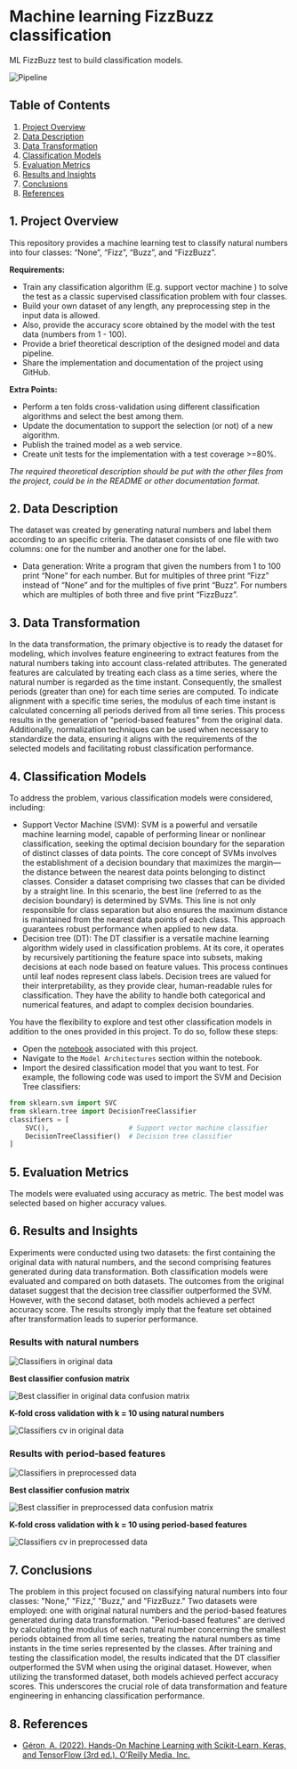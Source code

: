# Machine learning FizzBuzz classification
ML FizzBuzz test to build classification models.

![Pipeline](./fizzbuzz_classification/images/datapipeline.png)

## Table of Contents
1. [Project Overview](#project-overview)
2. [Data Description](#data-description)
3. [Data Transformation](#data-transformation)
3. [Classification Models](#classification-models)
4. [Evaluation Metrics](#evaluation-metrics)
5. [Results and Insights](#results-and-insights)
6. [Conclusions](#conclusions)
7. [References](#references)

## 1. Project Overview <a name="project-overview"></a>
This repository provides a machine learning test to classify natural numbers into four classes: “None”, “Fizz”, “Buzz”, and “FizzBuzz”.

**Requirements:**
- Train any classification algorithm (E.g. support vector machine ) to solve the test as a classic supervised classification problem with four classes.
- Build your own dataset of any length, any preprocessing step in the input data is allowed.
- Also, provide the accuracy score obtained by the model with the test data (numbers from 1 - 100).
- Provide a brief theoretical description of the designed model and data pipeline.
- Share the implementation and documentation of the project using GitHub.

**Extra Points:**
- Perform a ten folds cross-validation using different classification algorithms and select the best among them.
- Update the documentation to support the selection (or not) of a new algorithm.
- Publish the trained model as a web service.
- Create unit tests for the implementation with a test coverage >=80%.

*The required theoretical description should be put with the other files from the project, could be in the README or other documentation format.*


## 2. Data Description <a name="data-description"></a>
The dataset was created by generating natural numbers and label them according to an specific criteria. The dataset consists of one file with two columns: one for the number and another one for the label.
- Data generation: Write a program that given the numbers from 1 to 100 print “None” for each number. But for multiples of three print “Fizz” instead of “None” and for the multiples of five print “Buzz”. For numbers which are multiples of both three and five print “FizzBuzz”.


## 3. Data Transformation <a name="data-transformation"></a>
In the data transformation, the primary objective is to ready the dataset for modeling, which involves feature engineering to extract features from the natural numbers taking into account class-related attributes. The generated features are calculated by treating each class as a time series, where the natural number is regarded as the time instant. Consequently, the smallest periods (greater than one) for each time series are computed. To indicate alignment with a specific time series, the modulus of each time instant is calculated concerning all periods derived from all time series. This process results in the generation of "period-based features" from the original data.
Additionally, normalization techniques can be used when necessary to standardize the data, ensuring it aligns with the requirements of the selected models and facilitating robust classification performance.


## 4. Classification Models <a name="classification-models"></a>
To address the problem, various classification models were considered, including:
- Support Vector Machine (SVM): SVM is a powerful and versatile machine learning model, capable of performing linear or nonlinear classification, seeking the optimal decision boundary for the separation of distinct classes of data points. The core concept of SVMs involves the establishment of a decision boundary that maximizes the margin—the distance between the nearest data points belonging to distinct classes. Consider a dataset comprising two classes that can be divided by a straight line. In this scenario, the best line (referred to as the decision boundary) is determined by SVMs. This line is not only responsible for class separation but also ensures the maximum distance is maintained from the nearest data points of each class. This approach guarantees robust performance when applied to new data.
- Decision tree (DT): The DT classifier is a versatile machine learning algorithm widely used in classification problems. At its core, it operates by recursively partitioning the feature space into subsets, making decisions at each node based on feature values. This process continues until leaf nodes represent class labels. Decision trees are valued for their interpretability, as they provide clear, human-readable rules for classification. They have the ability to handle both categorical and numerical features, and adapt to complex decision boundaries.

You have the flexibility to explore and test other classification models in addition to the ones provided in this project. To do so, follow these steps:

- Open the [notebook](./fizzbuzz_notebook.ipynb) associated with this project.
- Navigate to the `Model Architectures` section within the notebook.
- Import the desired classification model that you want to test. For example, the following code was used to import the SVM and Decision Tree classifiers:
```python
from sklearn.svm import SVC
from sklearn.tree import DecisionTreeClassifier
classifiers = [
    SVC(),                    # Support vector machine classifier
    DecisionTreeClassifier()  # Decision tree classifier
]
```


## 5. Evaluation Metrics <a name="evaluation-metrics"></a>
The models were evaluated using accuracy as metric. The best model was selected based on higher accuracy values.


## 6. Results and Insights <a name="results-and-insights"></a>
Experiments were conducted using two datasets: the first containing the original data with natural numbers, and the second comprising features generated during data transformation. Both classification models were evaluated and compared on both datasets.
The outcomes from the original dataset suggest that the decision tree classifier outperformed the SVM. However, with the second dataset, both models achieved a perfect accuracy score.
The results strongly imply that the feature set obtained after transformation leads to superior performance.

### Results with natural numbers

![Classifiers in original data](./fizzbuzz_classification/images/originaldata_classifiers_comparison.png)

**Best classifier confusion matrix**

![Best classifier in original data confusion matrix](./fizzbuzz_classification/images/originaldata_bestclassifier_cm.png)

**K-fold cross validation with k = 10 using natural numbers**

![Classifiers cv in original data](./fizzbuzz_classification/images/originaldata_classifiers_cv.png)

### Results with period-based features

![Classifiers in preprocessed data](./fizzbuzz_classification/images/preprocesseddata_classifiers_comparison.png)

**Best classifier confusion matrix**

![Best classifier in preprocessed data confusion matrix](./fizzbuzz_classification/images/preprocesseddata_bestclassifier_cm.png)

**K-fold cross validation with k = 10 using period-based features**

![Classifiers cv in preprocessed data](./fizzbuzz_classification/images/preprocesseddata_classifiers_cv.png)


## 7. Conclusions <a name="conclusions"></a>
The problem in this project focused on classifying natural numbers into four classes: "None," "Fizz," "Buzz," and "FizzBuzz." Two datasets were employed: one with original natural numbers and the period-based features generated during data transformation. "Period-based features" are derived by calculating the modulus of each natural number concerning the smallest periods obtained from all time series, treating the natural numbers as time instants in the time series represented by the classes. After training and testing the classification model, the results indicated that the DT classifier outperformed the SVM when using the original dataset. However, when utilizing the transformed dataset, both models achieved perfect accuracy scores. This underscores the crucial role of data transformation and feature engineering in enhancing classification performance.


## 8. References <a name="references"></a>
- [Géron, A. (2022). Hands-On Machine Learning with Scikit-Learn, Keras, and TensorFlow (3rd ed.). O'Reilly Media, Inc.](https://www.oreilly.com/library/view/hands-on-machine-learning/9781098125967/)

